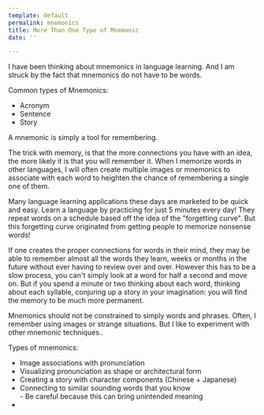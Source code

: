 ```yaml
---
template: default
permalink: mnemonics
title: More Than One Type of Mnemonic
date: ''

---
```

I have been thinking about mnemonics in language learning. And I am struck by the fact that mnemonics do not have to be words.

Common types of Mnemonics:

* Acronym
* Sentence
* Story

A mnemonic is simply a tool for remembering. 

The trick with memory, is that the more connections you have with an idea, the more likely it is that you will remember it. When I memorize words in other languages, I will often create multiple images or mnemonics to associate with each word to heighten the chance of remembering a single one of them.

Many language learning applications these days are marketed to be quick and easy. Learn a language by practicing for just 5 minutes every day! They repeat words on a schedule based off the idea of the "forgetting curve". But this forgetting curve originated from getting people to memorize nonsense words!

If one creates the proper connections for words in their mind, they may be able to remember almost all the words they learn, weeks or months in the future without ever having to review over and over. However this has to be a slow process, you can't simply look at a word for half a second and move on. But if you spend a minute or two thinking about each word, thinking about each syllable, conjuring up a story in your imagination: you will find the memory to be much more permanent.

Mnemonics should not be constrained to simply words and phrases. Often, I remember using images or strange situations. But I like to experiment with other mnemonic techniques..

Types of mnemonics:

* Image associations with pronunciation
* Visualizing pronunciation as shape or architectural form
* Creating a story with character components (Chinese + Japanese)
* Connecting to similar sounding words that you know  
  \- Be careful because this can bring unintended meaning
* 